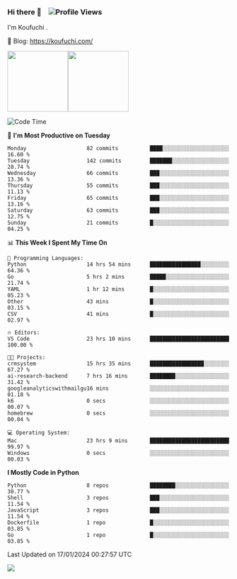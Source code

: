 ### Hi there 👋 &nbsp;&nbsp; ![Profile Views](https://komarev.com/ghpvc/?username=Koufuchi&base=200)

I'm Koufuchi . 

📔 Blog: <https://koufuchi.com/>

<img align="" height="137px" src="https://github-readme-stats-seven-nu-30.vercel.app/api?username=Koufuchi&hide=issues,contribs&show_icons=true&line_height=21&theme=radical&locale=en" /><img align="" height="137px" src="https://github-readme-stats-seven-nu-30.vercel.app/api/top-langs/?username=Koufuchi&layout=compact&hide=blade,html,css,pug,scss&theme=radical&locale=en" />

<!--START_SECTION:waka-->
![Code Time](http://img.shields.io/badge/Code%20Time-270%20hrs%2052%20mins-blue)

📅 **I'm Most Productive on Tuesday** 

```text
Monday                   82 commits          ████░░░░░░░░░░░░░░░░░░░░░   16.60 % 
Tuesday                  142 commits         ███████░░░░░░░░░░░░░░░░░░   28.74 % 
Wednesday                66 commits          ███░░░░░░░░░░░░░░░░░░░░░░   13.36 % 
Thursday                 55 commits          ███░░░░░░░░░░░░░░░░░░░░░░   11.13 % 
Friday                   65 commits          ███░░░░░░░░░░░░░░░░░░░░░░   13.16 % 
Saturday                 63 commits          ███░░░░░░░░░░░░░░░░░░░░░░   12.75 % 
Sunday                   21 commits          █░░░░░░░░░░░░░░░░░░░░░░░░   04.25 % 
```


📊 **This Week I Spent My Time On** 

```text
💬 Programming Languages: 
Python                   14 hrs 54 mins      ████████████████░░░░░░░░░   64.36 % 
Go                       5 hrs 2 mins        █████░░░░░░░░░░░░░░░░░░░░   21.74 % 
YAML                     1 hr 12 mins        █░░░░░░░░░░░░░░░░░░░░░░░░   05.23 % 
Other                    43 mins             █░░░░░░░░░░░░░░░░░░░░░░░░   03.15 % 
CSV                      41 mins             █░░░░░░░░░░░░░░░░░░░░░░░░   02.97 % 

🔥 Editors: 
VS Code                  23 hrs 10 mins      █████████████████████████   100.00 % 

🐱‍💻 Projects: 
crmsystem                15 hrs 35 mins      █████████████████░░░░░░░░   67.27 % 
ai-research-backend      7 hrs 16 mins       ████████░░░░░░░░░░░░░░░░░   31.42 % 
googleanalyticswithmailgu16 mins             ░░░░░░░░░░░░░░░░░░░░░░░░░   01.18 % 
k6                       0 secs              ░░░░░░░░░░░░░░░░░░░░░░░░░   00.07 % 
homebrew                 0 secs              ░░░░░░░░░░░░░░░░░░░░░░░░░   00.04 % 

💻 Operating System: 
Mac                      23 hrs 9 mins       █████████████████████████   99.97 % 
Windows                  0 secs              ░░░░░░░░░░░░░░░░░░░░░░░░░   00.03 % 
```

**I Mostly Code in Python** 

```text
Python                   8 repos             ████████░░░░░░░░░░░░░░░░░   30.77 % 
Shell                    3 repos             ███░░░░░░░░░░░░░░░░░░░░░░   11.54 % 
JavaScript               3 repos             ███░░░░░░░░░░░░░░░░░░░░░░   11.54 % 
Dockerfile               1 repo              █░░░░░░░░░░░░░░░░░░░░░░░░   03.85 % 
Go                       1 repo              █░░░░░░░░░░░░░░░░░░░░░░░░   03.85 % 
```




 Last Updated on 17/01/2024 00:27:57 UTC
<!--END_SECTION:waka-->

![](https://hit.yhype.me/github/profile?user_id=46078832)
